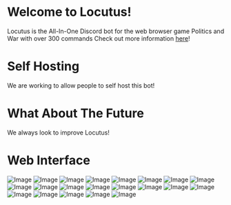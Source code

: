 # Welcome to Locutus!

Locutus is the All-In-One Discord bot for the web browser game Politics and War with over 300 commands  Check out more information [here](https://docs.google.com/document/d/1Qq6Qe7KtCy-Dlqktz8bhNfrUpcbf7oM8F6gRVNR28Dw/edit)!

# Self Hosting

We are working to allow people to self host this bot!

# What About The Future

We always look to improve Locutus!

# Web Interface
![Image](https://i.imgur.com/ySVmyN5.png)
![Image](https://i.imgur.com/sjDys3J.png)
![Image](https://i.imgur.com/tugOkSN.png)
![Image](https://i.imgur.com/g8wFcVw.png)
![Image](https://i.imgur.com/GboRsWO.png)
![Image](https://i.imgur.com/7XAMbvA.png)
![Image](https://i.imgur.com/uVYXN0s.png)
![Image](https://i.imgur.com/ljYFmPi.png)
![Image](https://i.imgur.com/POiwpvg.png)
![Image](https://i.imgur.com/s7bajAD.png)
![Image](https://i.imgur.com/WFoP7SY.png)
![Image](https://i.imgur.com/ELBMN4b.png)
![Image](https://i.imgur.com/AdowZM9.png)
![Image](https://i.imgur.com/OCbQUVA.jpg)
![Image](https://i.imgur.com/v3e2zzF.jpg)
![Image](https://i.imgur.com/n1IH7Sy.jpg)
![Image](https://i.imgur.com/uqzdlMh.jpg)
![Image](https://i.imgur.com/aXOyBHu.jpg)
![Image](https://i.imgur.com/njSb6UV.jpg)
![Image](https://i.imgur.com/tBnrqpK.jpg)
![Image](https://i.imgur.com/05A6Yvb.jpg)
